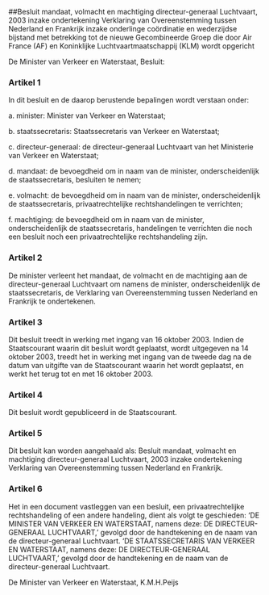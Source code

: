 <meta http-equiv='Content-Type' content='text/html; charset=utf-8' />

##Besluit mandaat, volmacht en machtiging directeur-generaal Luchtvaart, 2003 inzake ondertekening Verklaring van Overeenstemming tussen Nederland en Frankrijk inzake onderlinge coördinatie en wederzijdse bijstand met betrekking tot de nieuwe Gecombineerde Groep die door Air France (AF) en Koninklijke Luchtvaartmaatschappij (KLM) wordt opgericht

De Minister van Verkeer en Waterstaat,  Besluit:    

### Artikel  1  

In dit besluit en de daarop berustende bepalingen wordt verstaan onder: 

a. minister: Minister van Verkeer en Waterstaat;  

b. staatssecretaris: Staatssecretaris van Verkeer en Waterstaat;  

c. directeur-generaal: de directeur-generaal Luchtvaart van het Ministerie van Verkeer en Waterstaat;  

d. mandaat: de bevoegdheid om in naam van de minister, onderscheidenlijk de staatssecretaris, besluiten te nemen;  

e. volmacht: de bevoegdheid om in naam van de minister, onderscheidenlijk de staatssecretaris, privaatrechtelijke rechtshandelingen te verrichten;  

f. machtiging: de bevoegdheid om in naam van de minister, onderscheidenlijk de staatssecretaris, handelingen te verrichten die noch een besluit noch een privaatrechtelijke rechtshandeling zijn.    

### Artikel  2  

De minister verleent het mandaat, de volmacht en de machtiging aan de directeur-generaal Luchtvaart om namens de minister, onderscheidenlijk de staatssecretaris, de Verklaring van Overeenstemming tussen Nederland en Frankrijk te ondertekenen.  

### Artikel  3  

Dit besluit treedt in werking met ingang van 16 oktober 2003. Indien de Staatscourant waarin dit besluit wordt geplaatst, wordt uitgegeven na 14 oktober 2003, treedt het in werking met ingang van de tweede dag na de datum van uitgifte van de Staatscourant waarin het wordt geplaatst, en werkt het terug tot en met 16 oktober 2003.  

### Artikel  4  

Dit besluit wordt gepubliceerd in de Staatscourant.  

### Artikel  5  

Dit besluit kan worden aangehaald als: Besluit mandaat, volmacht en machtiging directeur-generaal Luchtvaart, 2003 inzake ondertekening Verklaring van Overeenstemming tussen Nederland en Frankrijk.  

### Artikel  6  

Het in een document vastleggen van een besluit, een privaatrechtelijke rechtshandeling of een andere handeling, dient als volgt te geschieden: ‘DE MINISTER VAN VERKEER EN WATERSTAAT, namens deze: DE DIRECTEUR-GENERAAL LUCHTVAART,’ gevolgd door de handtekening en de naam van de directeur-generaal Luchtvaart. ‘DE STAATSSECRETARIS VAN VERKEER EN WATERSTAAT, namens deze: DE DIRECTEUR-GENERAAL LUCHTVAART,’ gevolgd door de handtekening en de naam van de directeur-generaal Luchtvaart.  

De 
Minister van Verkeer en Waterstaat, 
K.M.H.Peijs    
